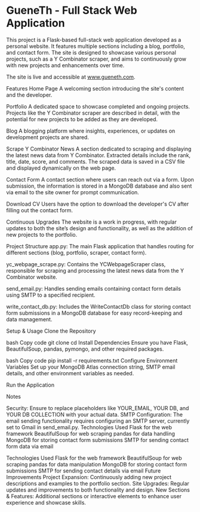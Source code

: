 # GueneTh - Full Stack Web Application

This project is a Flask-based full-stack web application developed as a personal website. It features multiple sections including a blog, portfolio, and contact form. The site is designed to showcase various personal projects, such as a Y Combinator scraper, and aims to continuously grow with new projects and enhancements over time.

The site is live and accessible at www.gueneth.com.

Features
Home Page
A welcoming section introducing the site's content and the developer.

Portfolio
A dedicated space to showcase completed and ongoing projects. Projects like the Y Combinator scraper are described in detail, with the potential for new projects to be added as they are developed.

Blog
A blogging platform where insights, experiences, or updates on development projects are shared.

Scrape Y Combinator News
A section dedicated to scraping and displaying the latest news data from Y Combinator. Extracted details include the rank, title, date, score, and comments. The scraped data is saved in a CSV file and displayed dynamically on the web page.

Contact Form
A contact section where users can reach out via a form. Upon submission, the information is stored in a MongoDB database and also sent via email to the site owner for prompt communication.

Download CV
Users have the option to download the developer's CV after filling out the contact form.

Continuous Upgrades
The website is a work in progress, with regular updates to both the site’s design and functionality, as well as the addition of new projects to the portfolio.

Project Structure
app.py:
The main Flask application that handles routing for different sections (blog, portfolio, scraper, contact form).

yc_webpage_scrape.py:
Contains the YCWebpageScraper class, responsible for scraping and processing the latest news data from the Y Combinator website.

send_email.py:
Handles sending emails containing contact form details using SMTP to a specified recipient.

write_contact_db.py:
Includes the WriteContactDb class for storing contact form submissions in a MongoDB database for easy record-keeping and data management.

Setup & Usage
Clone the Repository

bash
Copy code
git clone <repository-url>
cd <project-directory>
Install Dependencies
Ensure you have Flask, BeautifulSoup, pandas, pymongo, and other required packages.

bash
Copy code
pip install -r requirements.txt
Configure Environment Variables
Set up your MongoDB Atlas connection string, SMTP email details, and other environment variables as needed.

Run the Application

Notes

Security: Ensure to replace placeholders like YOUR_EMAIL, YOUR DB, and YOUR DB COLLECTION with your actual data.
SMTP Configuration: The email sending functionality requires configuring an SMTP server, currently set to Gmail in send_email.py.
Technologies Used
Flask for the web framework
BeautifulSoup for web scraping
pandas for data handling
MongoDB for storing contact form submissions
SMTP for sending contact form data via email

Technologies Used
Flask for the web framework
BeautifulSoup for web scraping
pandas for data manipulation
MongoDB for storing contact form submissions
SMTP for sending contact details via email
Future Improvements
Project Expansion: Continuously adding new project descriptions and examples to the portfolio section.
Site Upgrades: Regular updates and improvements to both functionality and design.
New Sections & Features: Additional sections or interactive elements to enhance user experience and showcase skills.
